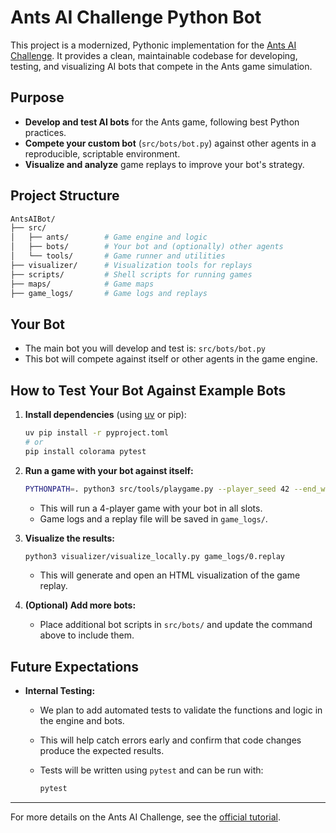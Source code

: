 # Ants AI Challenge Python Bot

This project is a modernized, Pythonic implementation for the [Ants AI Challenge](http://ants.aichallenge.org/ants_tutorial.php). It provides a clean, maintainable codebase for developing, testing, and visualizing AI bots that compete in the Ants game simulation.

## Purpose

- **Develop and test AI bots** for the Ants game, following best Python practices.
- **Compete your custom bot** (`src/bots/bot.py`) against other agents in a reproducible, scriptable environment.
- **Visualize and analyze** game replays to improve your bot's strategy.

## Project Structure

``` sh
AntsAIBot/
├── src/
│   ├── ants/        # Game engine and logic
│   ├── bots/        # Your bot and (optionally) other agents
│   └── tools/       # Game runner and utilities
├── visualizer/      # Visualization tools for replays
├── scripts/         # Shell scripts for running games
├── maps/            # Game maps
├── game_logs/       # Game logs and replays
```

## Your Bot

- The main bot you will develop and test is: `src/bots/bot.py`
- This bot will compete against itself or other agents in the game engine.

## How to Test Your Bot Against Example Bots

1. **Install dependencies** (using [uv](https://github.com/astral-sh/uv) or pip):

   ```sh
   uv pip install -r pyproject.toml
   # or
   pip install colorama pytest
   ```

2. **Run a game with your bot against itself:**

   ```sh
   PYTHONPATH=. python3 src/tools/playgame.py --player_seed 42 --end_wait=0.25 --verbose --log_dir game_logs --turns 1000 --map_file maps/maze/maze_04p_01.map "python3 src/bots/bot.py" "python3 src/bots/bot.py" "python3 src/bots/bot.py" "python3 src/bots/bot.py"
   ```
   
   - This will run a 4-player game with your bot in all slots.
   - Game logs and a replay file will be saved in `game_logs/`.

3. **Visualize the results:**

   ```sh
   python3 visualizer/visualize_locally.py game_logs/0.replay
   ```

   - This will generate and open an HTML visualization of the game replay.

4. **(Optional) Add more bots:**
   - Place additional bot scripts in `src/bots/` and update the command above to include them.

## Future Expectations

- **Internal Testing:**

  - We plan to add automated tests to validate the functions and logic in the engine and bots.
  - This will help catch errors early and confirm that code changes produce the expected results.
  - Tests will be written using `pytest` and can be run with:

    ```sh
    pytest
    ```

---

For more details on the Ants AI Challenge, see the [official tutorial](http://ants.aichallenge.org/ants_tutorial.php).
